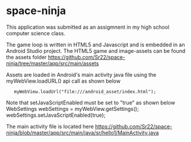 # space-ninja

This application was submitted as an assigmnent in my high school computer science class.

The game loop is written in HTML5 and Javascript and is embedded in an Android Studio project.
The HTML5 game and image-assets can be found the assets folder https://github.com/Sr22/space-ninja/tree/master/app/src/main/assets


Assets are loaded in Android's main activity java file using the myWebView.loadURL() api call as shown below

       myWebView.loadUrl("file:///android_asset/index.html");

Note that setJavaScriptEnabled must be set to "true" as shown below 
        WebSettings webSettings = myWebView.getSettings();
        webSettings.setJavaScriptEnabled(true);

The main activity file is located here
        https://github.com/Sr22/space-ninja/blob/master/app/src/main/java/sr/hello1/MainActivity.java





